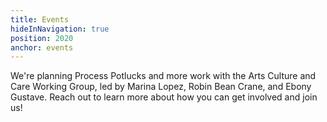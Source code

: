 ```yaml
---
title: Events
hideInNavigation: true
position: 2020
anchor: events
---
```

W﻿e're planning Process Potlucks and more work with the Arts Culture and Care Working Group, led by Marina Lopez, Robin Bean Crane, and Ebony Gustave. Reach out to learn more about how you can get involved and join us!